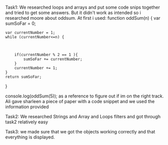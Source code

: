 Task1: We researched loops and arrays and put some code snips together and tried to get some answers.
But it didn't work as intended so i researched moore about oddsum.
At first i used:
function oddSum(n) {
    var sumSoFar = 0;
    
    var currentNumber = 1;
    while (currentNumber<=n) {

 

        if(currentNumber % 2 == 1 ){
            sumSoFar += currentNumber;
        }
        currentNumber += 1;
    }
    return sumSoFar;
}

 


console.log(oddSum(5));
as a reference to figure out if im on the right track.
Ali gave sharleen a piece of paper with a code snippet and we used the information provided

Task2: We researched Strings and Array and Loops filters
and got through task2 relatively easy

Task3: we made sure that we got the objects working correctly and that everything is displayed.